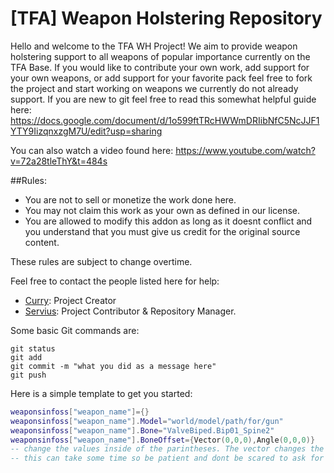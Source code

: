 # [TFA] Weapon Holstering Repository

Hello and welcome to the TFA WH Project! We aim to provide weapon holstering support to all weapons of popular importance currently on the TFA Base.
If you would like to contribute your own work, add support for your own weapons, or add support for your favorite pack feel free to fork the project and start working on weapons we currently do not already support. If you are new to git
feel free to read this somewhat helpful guide here: 
https://docs.google.com/document/d/1o599ftTRcHWWmDRIibNfC5NcJJF1YTY9IizqnxzgM7U/edit?usp=sharing

You can also watch a video found here: 
https://www.youtube.com/watch?v=72a28tleThY&t=484s

##Rules: 
- You are not to sell or monetize the work done here. 
- You may not claim this work as your own as defined in our license. 
- You are allowed to modify this addon as long as it doesnt conflict and you understand that you must give us credit for the original source content. 

These rules are subject to change overtime. 

Feel free to contact the people listed here for help: 
- [Curry](http://steamcommunity.com/id/CurryIsCurry/): Project Creator
- [Servius](http://steamcommunity.com/profiles/76561198036188853/): Project Contributor & Repository Manager. 


Some basic Git commands are:
```
git status
git add
git commit -m "what you did as a message here"
git push
```

Here is a simple template to get you started: 
```lua
weaponsinfoss["weapon_name"]={}
weaponsinfoss["weapon_name"].Model="world/model/path/for/gun"
weaponsinfoss["weapon_name"].Bone="ValveBiped.Bip01_Spine2"
weaponsinfoss["weapon_name"].BoneOffset={Vector(0,0,0),Angle(0,0,0)} 
-- change the values inside of the parintheses. The vector changes the actual location of the prop. Angle changes the rotation of the weapon. 
-- this can take some time so be patient and dont be scared to ask for help. 
```